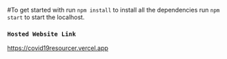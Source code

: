 #To get started with
run `npm install` to install all the dependencies
run `npm start` to start the localhost.


### `Hosted Website Link`
https://covid19resourcer.vercel.app
